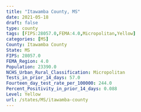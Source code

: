 ```yaml
---
title: "Itawamba County, MS"
date: 2021-05-18
draft: false
type: county
tags: [FIPS:28057.0,FEMA:4.0,Micropolitan,Yellow]
categories: [MS]
County: Itawamba County
State: MS
FIPS: 28057.0
FEMA_Region: 4.0
Population: 23390.0
NCHS_Urban_Rural_Classification: Micropolitan
Tests_in_prior_14_days: 57.0
Fourteen_day_test_rate_per_100000: 244.0
Percent_Positivity_in_prior_14_days: 0.088
Level: Yellow
url: /states/MS/itawamba-county
---
```



